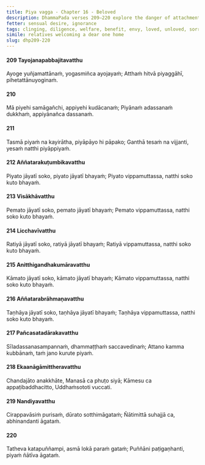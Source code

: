 ```yaml
---
title: Piya vagga - Chapter 16 - Beloved
description: DhammaPada verses 209–220 explore the danger of attachment to what is pleasing, how sorrow and fear arises from the beloved, fondness, delight, sensual pleasures, and craving, who is dear to the people, who flows upstream, and on the importance of merit.
fetter: sensual desire, ignorance
tags: clinging, diligence, welfare, benefit, envy, loved, unloved, sorrow, fear, fondness, delight, sensual pleasures, craving, virtue, vision, truth, aspiration, Nibbāna, relatives, friends, merit, death, dhp
simile: relatives welcoming a dear one home
slug: dhp209-220
---
```


#### 209 Tayojanapabbajitavatthu

Ayoge yuñjamattānaṁ,
yogasmiñca ayojayaṁ;
Atthaṁ hitvā piyaggāhī,
pihetattānuyoginaṁ.

#### 210

Mā piyehi samāgañchi,
appiyehi kudācanaṁ;
Piyānaṁ adassanaṁ dukkhaṁ,
appiyānañca dassanaṁ.

#### 211

Tasmā piyaṁ na kayirātha,
piyāpāyo hi pāpako;
Ganthā tesaṁ na vijjanti,
yesaṁ natthi piyāppiyaṁ.

#### 212 Aññatarakuṭumbikavatthu

Piyato jāyatī soko,
piyato jāyatī bhayaṁ;
Piyato vippamuttassa,
natthi soko kuto bhayaṁ.

#### 213 Visākhāvatthu

Pemato jāyatī soko,
pemato jāyatī bhayaṁ;
Pemato vippamuttassa,
natthi soko kuto bhayaṁ.

#### 214 Licchavīvatthu

Ratiyā jāyatī soko,
ratiyā jāyatī bhayaṁ;
Ratiyā vippamuttassa,
natthi soko kuto bhayaṁ.

#### 215 Anitthigandhakumāravatthu

Kāmato jāyatī soko,
kāmato jāyatī bhayaṁ;
Kāmato vippamuttassa,
natthi soko kuto bhayaṁ.

#### 216 Aññatarabrāhmaṇavatthu

Taṇhāya jāyatī soko,
taṇhāya jāyatī bhayaṁ;
Taṇhāya vippamuttassa,
natthi soko kuto bhayaṁ.

#### 217 Pañcasatadārakavatthu

Sīladassanasampannaṁ,
dhammaṭṭhaṁ saccavedinaṁ;
Attano kamma kubbānaṁ,
taṁ jano kurute piyaṁ.

#### 218 Ekaanāgāmittheravatthu

Chandajāto anakkhāte,
Manasā ca phuṭo siyā;
Kāmesu ca appaṭibaddhacitto,
Uddhaṁsototi vuccati.

#### 219 Nandiyavatthu

Cirappavāsiṁ purisaṁ,
dūrato sotthimāgataṁ;
Ñātimittā suhajjā ca,
abhinandanti āgataṁ.

#### 220

Tatheva katapuññampi,
asmā lokā paraṁ gataṁ;
Puññāni paṭigaṇhanti,
piyaṁ ñātīva āgataṁ.
